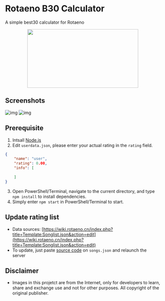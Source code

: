# Rotaeno B30 Calculator

A simple best30 calculator for Rotaeno
<div  align="center">    
    <img src="./images/demo.gif" width = "360" height = "190">
</div>

## Screenshots

![img](./images/screenshot1.png)
![img](./images/screenshot2.png)

## Prerequisite

1. Intsall [Node.js](https://nodejs.org)
2. Edit `userdata.json`, please enter your actual rating in the `rating` field.

```json
{
    "name": "user",
    "rating": 0.00,
    "info": [
  
    ]
}
```

3. Open PowerShell/Terminal, navigate to the current directory, and type `npm install` to install dependencies.
4. Simply enter `npm start` in PowerShell/Terminal to start.

## Update rating list

- Data sources: [https://wiki.rotaeno.cn/index.php?title=Template:Songlist.json&action=edit](https://wiki.rotaeno.cn/index.php?title=Template:Songlist.json&action=edit)
- To update, just paste [source code](https://wiki.rotaeno.cn/index.php?title=Template:Songlist.json&action=edit) on `songs.json` and relaunch the server

## Disclaimer

- Images in this projetct are from the Internet, only for developers to learn, share and exchange use and not for other purposes. All copyright of the original publisher.